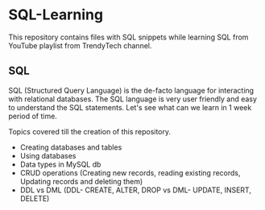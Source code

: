 # SQL-Learning
This repository contains files with SQL snippets while learning SQL from YouTube playlist from TrendyTech channel.

## SQL
SQL (Structured Query Language) is the de-facto language for interacting with relational databases. The SQL language is very user friendly and easy to understand the SQL statements. Let's see what can we learn in 1 week period of time.

Topics covered till the creation of this repository.

- Creating databases and tables
- Using databases
- Data types in MySQL db
- CRUD operations (Creating new records, reading existing records, Updating records and deleting them)
- DDL vs DML (DDL- CREATE, ALTER, DROP vs DML- UPDATE, INSERT, DELETE)
